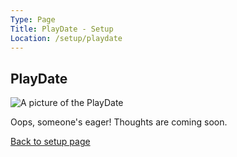```yaml
---
Type: Page
Title: PlayDate - Setup
Location: /setup/playdate
---
```


## PlayDate

<div class="img-container-wide"> <img alt="A picture of the PlayDate" src="https://cdn.geekwire.com/wp-content/uploads/2021/06/Playdate-hero-shot.78c70891ea4f-e1623180415168.jpg"> </div>

Oops, someone's eager! Thoughts are coming soon.

[Back to setup page](/setup)